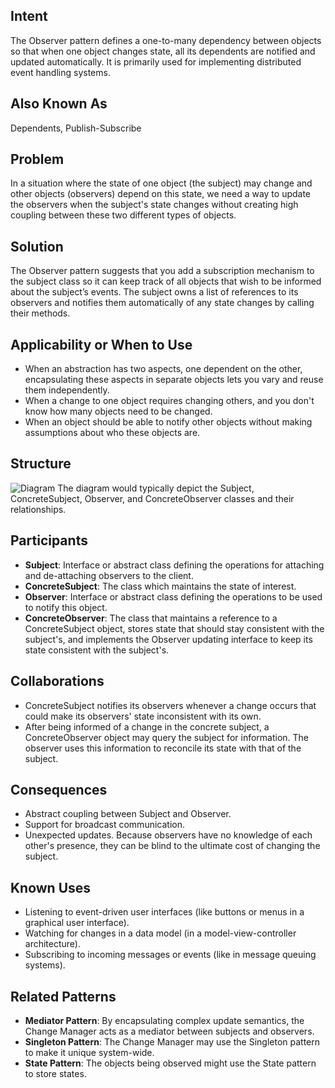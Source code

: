 ## Intent
The Observer pattern defines a one-to-many dependency between objects so that when one object changes state, all its dependents are notified and updated automatically. It is primarily used for implementing distributed event handling systems.
## Also Known As
Dependents, Publish-Subscribe
## Problem
In a situation where the state of one object (the subject) may change and other objects (observers) depend on this state, we need a way to update the observers when the subject's state changes without creating high coupling between these two different types of objects.
## Solution
The Observer pattern suggests that you add a subscription mechanism to the subject class so it can keep track of all objects that wish to be informed about the subject’s events. The subject owns a list of references to its observers and notifies them automatically of any state changes by calling their methods.
## Applicability or When to Use
- When an abstraction has two aspects, one dependent on the other, encapsulating these aspects in separate objects lets you vary and reuse them independently.
- When a change to one object requires changing others, and you don't know how many objects need to be changed.
- When an object should be able to notify other objects without making assumptions about who these objects are.
## Structure
![Diagram](link-to-your-observer-diagram)
The diagram would typically depict the Subject, ConcreteSubject, Observer, and ConcreteObserver classes and their relationships.
## Participants
- **Subject**: Interface or abstract class defining the operations for attaching and de-attaching observers to the client.
- **ConcreteSubject**: The class which maintains the state of interest.
- **Observer**: Interface or abstract class defining the operations to be used to notify this object.
- **ConcreteObserver**: The class that maintains a reference to a ConcreteSubject object, stores state that should stay consistent with the subject's, and implements the Observer updating interface to keep its state consistent with the subject's.
## Collaborations
- ConcreteSubject notifies its observers whenever a change occurs that could make its observers' state inconsistent with its own.
- After being informed of a change in the concrete subject, a ConcreteObserver object may query the subject for information. The observer uses this information to reconcile its state with that of the subject.
## Consequences
- Abstract coupling between Subject and Observer.
- Support for broadcast communication.
- Unexpected updates. Because observers have no knowledge of each other's presence, they can be blind to the ultimate cost of changing the subject.
## Known Uses
- Listening to event-driven user interfaces (like buttons or menus in a graphical user interface).
- Watching for changes in a data model (in a model-view-controller architecture).
- Subscribing to incoming messages or events (like in message queuing systems).
## Related Patterns
- **Mediator Pattern**: By encapsulating complex update semantics, the Change Manager acts as a mediator between subjects and observers.
- **Singleton Pattern**: The Change Manager may use the Singleton pattern to make it unique system-wide.
- **State Pattern**: The objects being observed might use the State pattern to store states.
